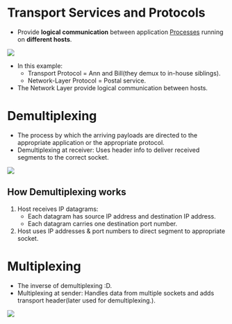 # Transport Services and Protocols
- Provide **logical communication** between application [Processes](Redes/Chapter%202/02-Processes%20Communicating.md) running on **different hosts**.

![](Redes/Chapter%203/Pasted%20image%2020241014153653.png)

- In this example:
	- Transport Protocol = Ann and Bill(they demux to in-house siblings).
	- Network-Layer Protocol = Postal service.
- The Network Layer provide logical communication between hosts.


# Demultiplexing 
- The process by which the arriving payloads are directed to the appropriate application or the appropriate protocol.
- Demultiplexing at receiver: Uses header info to deliver received segments to the correct socket.

![](Redes/Chapter%203/Pasted%20image%2020241014154414.png)

## How Demultiplexing works
1. Host receives IP datagrams:
	- Each datagram has source IP address and destination IP address.
	- Each datagram carries one destination port number.
2. Host uses IP addresses & port numbers to direct segment to appropriate socket.

# Multiplexing
- The inverse of demultiplexing :D.
- Multiplexing at sender: Handles data from multiple sockets and adds transport header(later used for demultiplexing.).

![](Redes/Chapter%203/Pasted%20image%2020241014154622.png)